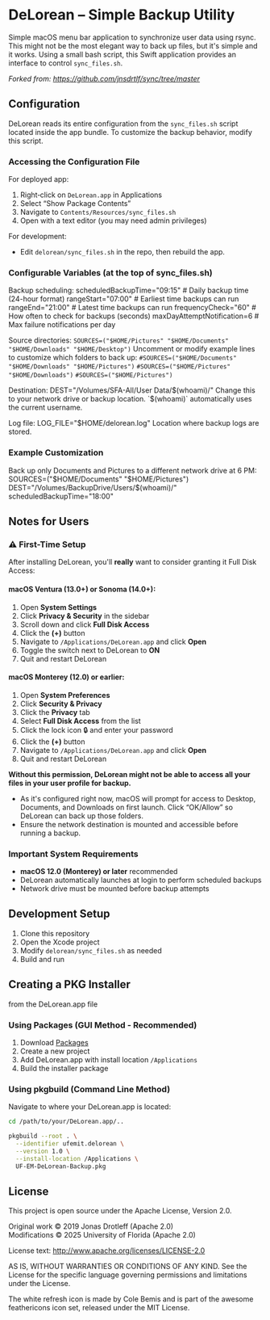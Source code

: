 # DeLorean – Simple Backup Utility

Simple macOS menu bar application to synchronize user data using rsync. This might not be the most elegant way to back up files, but it's simple and it works. Using a small bash script, this Swift application provides an interface to control `sync_files.sh`.

_Forked from: https://github.com/jnsdrtlf/sync/tree/master_

## Configuration

DeLorean reads its entire configuration from the `sync_files.sh` script located inside the app bundle. To customize the backup behavior, modify this script.

### Accessing the Configuration File

For deployed app:
1. Right‑click on `DeLorean.app` in Applications
2. Select “Show Package Contents”
3. Navigate to `Contents/Resources/sync_files.sh`
4. Open with a text editor (you may need admin privileges)

For development:
- Edit `delorean/sync_files.sh` in the repo, then rebuild the app.

### Configurable Variables (at the top of sync_files.sh)

Backup scheduling:
    scheduledBackupTime="09:15"    # Daily backup time (24-hour format)
    rangeStart="07:00"             # Earliest time backups can run
    rangeEnd="21:00"               # Latest time backups can run
    frequencyCheck="60"            # How often to check for backups (seconds)
    maxDayAttemptNotification=6    # Max failure notifications per day

Source directories:
    `SOURCES=("$HOME/Pictures" "$HOME/Documents" "$HOME/Downloads" "$HOME/Desktop")`
Uncomment or modify example lines to customize which folders to back up:
    `#SOURCES=("$HOME/Documents" "$HOME/Downloads" "$HOME/Pictures")`
    `#SOURCES=("$HOME/Pictures" "$HOME/Downloads")`
    `#SOURCES=("$HOME/Pictures")`

Destination:
    DEST="/Volumes/SFA-All/User Data/$(whoami)/"
Change this to your network drive or backup location. `$(whoami)` automatically uses the current username.

Log file:
    LOG_FILE="$HOME/delorean.log"
Location where backup logs are stored.

### Example Customization

Back up only Documents and Pictures to a different network drive at 6 PM:
    SOURCES=("$HOME/Documents" "$HOME/Pictures")
    DEST="/Volumes/BackupDrive/Users/$(whoami)/"
    scheduledBackupTime="18:00"

## Notes for Users

### ⚠️ First-Time Setup

After installing DeLorean, you'll **really** want to consider granting it Full Disk Access:

#### macOS Ventura (13.0+) or Sonoma (14.0+):

1. Open **System Settings**
2. Click **Privacy & Security** in the sidebar
3. Scroll down and click **Full Disk Access**
4. Click the **(+)** button
5. Navigate to `/Applications/DeLorean.app` and click **Open**
6. Toggle the switch next to DeLorean to **ON**
7. Quit and restart DeLorean

#### macOS Monterey (12.0) or earlier:

1. Open **System Preferences**
2. Click **Security & Privacy**
3. Click the **Privacy** tab
4. Select **Full Disk Access** from the list
5. Click the lock icon 🔒 and enter your password
6. Click the **(+)** button
7. Navigate to `/Applications/DeLorean.app` and click **Open**
8. Quit and restart DeLorean

**Without this permission, DeLorean might not be able to access all your files in your user profile for backup.**

- As it's configured right now, macOS will prompt for access to Desktop, Documents, and Downloads on first launch. Click “OK/Allow” so DeLorean can back up those folders.
- Ensure the network destination is mounted and accessible before running a backup.

### Important System Requirements

- **macOS 12.0 (Monterey) or later** recommended
- DeLorean automatically launches at login to perform scheduled backups
- Network drive must be mounted before backup attempts

## Development Setup

1. Clone this repository
2. Open the Xcode project
3. Modify `delorean/sync_files.sh` as needed
4. Build and run

## Creating a PKG Installer
from the DeLorean.app file

### Using Packages (GUI Method - Recommended)
1. Download [Packages](http://s.sudre.free.fr/Software/Packages/about.html)
2. Create a new project
3. Add DeLorean.app with install location `/Applications`
4. Build the installer package

### Using pkgbuild (Command Line Method)
Navigate to where your DeLorean.app is located:
```bash
cd /path/to/your/DeLorean.app/..

pkgbuild --root . \
  --identifier ufemit.delorean \
  --version 1.0 \
  --install-location /Applications \
  UF-EM-DeLorean-Backup.pkg
```

<!-- Navigate to where your DeLorean.app is located in Terminal

`cd /path/to/your/DeLorean.app/..`

Create the package

`pkgbuild --root . --identifier ufemit.delorean --version 1.0 --install-location /Applications UF-EM-DeLorean-Backup.pkg` -->

## License

This project is open source under the Apache License, Version 2.0.

Original work © 2019 Jonas Drotleff (Apache 2.0)  
Modifications © 2025 University of Florida (Apache 2.0)

License text: http://www.apache.org/licenses/LICENSE-2.0

AS IS, WITHOUT WARRANTIES OR CONDITIONS OF ANY KIND. See the License for the specific language governing permissions and limitations under the License.

The white refresh icon is made by Cole Bemis and is part of the awesome feathericons icon set, released under the MIT License.

